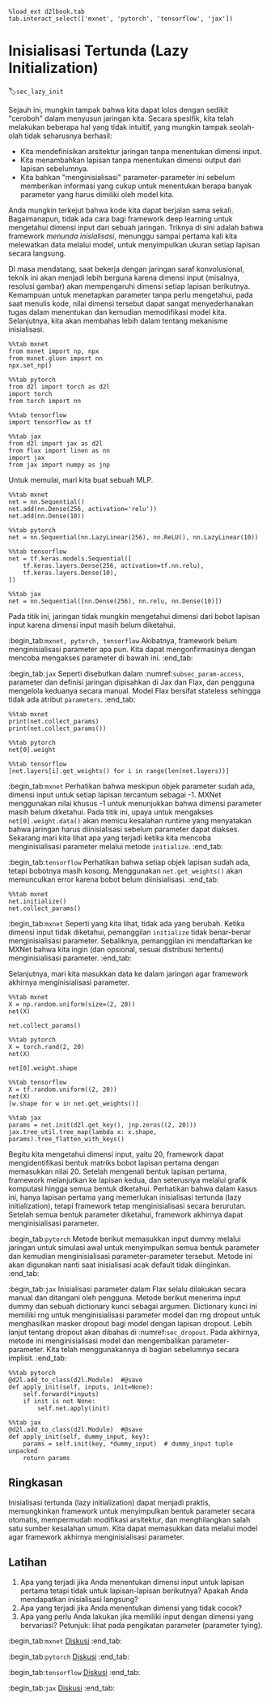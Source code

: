 ```{.python .input}
%load_ext d2lbook.tab
tab.interact_select(['mxnet', 'pytorch', 'tensorflow', 'jax'])
```

# Inisialisasi Tertunda (Lazy Initialization)
:label:`sec_lazy_init`

Sejauh ini, mungkin tampak bahwa kita dapat lolos
dengan sedikit "ceroboh" dalam menyusun jaringan kita.
Secara spesifik, kita telah melakukan beberapa hal yang tidak intuitif,
yang mungkin tampak seolah-olah tidak seharusnya berhasil:

* Kita mendefinisikan arsitektur jaringan
  tanpa menentukan dimensi input.
* Kita menambahkan lapisan tanpa menentukan
  dimensi output dari lapisan sebelumnya.
* Kita bahkan "menginisialisasi" parameter-parameter ini
  sebelum memberikan informasi yang cukup untuk menentukan
  berapa banyak parameter yang harus dimiliki oleh model kita.

Anda mungkin terkejut bahwa kode kita dapat berjalan sama sekali.
Bagaimanapun, tidak ada cara bagi framework deep learning
untuk mengetahui dimensi input dari sebuah jaringan.
Triknya di sini adalah bahwa framework *menunda inisialisasi*,
menunggu sampai pertama kali kita melewatkan data melalui model,
untuk menyimpulkan ukuran setiap lapisan secara langsung.

Di masa mendatang, saat bekerja dengan jaringan saraf konvolusional,
teknik ini akan menjadi lebih berguna
karena dimensi input
(misalnya, resolusi gambar)
akan mempengaruhi dimensi
setiap lapisan berikutnya.
Kemampuan untuk menetapkan parameter
tanpa perlu mengetahui,
pada saat menulis kode,
nilai dimensi tersebut
dapat sangat menyederhanakan tugas dalam menentukan
dan kemudian memodifikasi model kita.
Selanjutnya, kita akan membahas lebih dalam tentang mekanisme inisialisasi.


```{.python .input}
%%tab mxnet
from mxnet import np, npx
from mxnet.gluon import nn
npx.set_np()
```

```{.python .input}
%%tab pytorch
from d2l import torch as d2l
import torch
from torch import nn
```

```{.python .input}
%%tab tensorflow
import tensorflow as tf
```

```{.python .input}
%%tab jax
from d2l import jax as d2l
from flax import linen as nn
import jax
from jax import numpy as jnp
```

Untuk memulai, mari kita buat sebuah MLP.

```{.python .input}
%%tab mxnet
net = nn.Sequential()
net.add(nn.Dense(256, activation='relu'))
net.add(nn.Dense(10))
```

```{.python .input}
%%tab pytorch
net = nn.Sequential(nn.LazyLinear(256), nn.ReLU(), nn.LazyLinear(10))
```

```{.python .input}
%%tab tensorflow
net = tf.keras.models.Sequential([
    tf.keras.layers.Dense(256, activation=tf.nn.relu),
    tf.keras.layers.Dense(10),
])
```

```{.python .input}
%%tab jax
net = nn.Sequential([nn.Dense(256), nn.relu, nn.Dense(10)])
```

Pada titik ini, jaringan tidak mungkin mengetahui
dimensi dari bobot lapisan input
karena dimensi input masih belum diketahui.

:begin_tab:`mxnet, pytorch, tensorflow`
Akibatnya, framework belum menginisialisasi parameter apa pun.
Kita dapat mengonfirmasinya dengan mencoba mengakses parameter di bawah ini.
:end_tab:

:begin_tab:`jax`
Seperti disebutkan dalam :numref:`subsec_param-access`, parameter dan definisi jaringan dipisahkan
di Jax dan Flax, dan pengguna mengelola keduanya secara manual. Model Flax bersifat stateless
sehingga tidak ada atribut `parameters`.
:end_tab:


```{.python .input}
%%tab mxnet
print(net.collect_params)
print(net.collect_params())
```

```{.python .input}
%%tab pytorch
net[0].weight
```

```{.python .input}
%%tab tensorflow
[net.layers[i].get_weights() for i in range(len(net.layers))]
```

:begin_tab:`mxnet`
Perhatikan bahwa meskipun objek parameter sudah ada,
dimensi input untuk setiap lapisan tercantum sebagai -1.
MXNet menggunakan nilai khusus -1 untuk menunjukkan
bahwa dimensi parameter masih belum diketahui.
Pada titik ini, upaya untuk mengakses `net[0].weight.data()`
akan memicu kesalahan runtime yang menyatakan bahwa jaringan
harus diinisialisasi sebelum parameter dapat diakses.
Sekarang mari kita lihat apa yang terjadi ketika kita mencoba
menginisialisasi parameter melalui metode `initialize`.
:end_tab:

:begin_tab:`tensorflow`
Perhatikan bahwa setiap objek lapisan sudah ada, tetapi bobotnya masih kosong.
Menggunakan `net.get_weights()` akan memunculkan error karena bobot
belum diinisialisasi.
:end_tab:


```{.python .input}
%%tab mxnet
net.initialize()
net.collect_params()
```

:begin_tab:`mxnet`
Seperti yang kita lihat, tidak ada yang berubah.
Ketika dimensi input tidak diketahui,
pemanggilan `initialize` tidak benar-benar menginisialisasi parameter.
Sebaliknya, pemanggilan ini mendaftarkan ke MXNet bahwa kita ingin
(dan opsional, sesuai distribusi tertentu)
menginisialisasi parameter.
:end_tab:

Selanjutnya, mari kita masukkan data ke dalam jaringan
agar framework akhirnya menginisialisasi parameter.


```{.python .input}
%%tab mxnet
X = np.random.uniform(size=(2, 20))
net(X)

net.collect_params()
```

```{.python .input}
%%tab pytorch
X = torch.rand(2, 20)
net(X)

net[0].weight.shape
```

```{.python .input}
%%tab tensorflow
X = tf.random.uniform((2, 20))
net(X)
[w.shape for w in net.get_weights()]
```

```{.python .input}
%%tab jax
params = net.init(d2l.get_key(), jnp.zeros((2, 20)))
jax.tree_util.tree_map(lambda x: x.shape, params).tree_flatten_with_keys()
```

Begitu kita mengetahui dimensi input,
yaitu 20,
framework dapat mengidentifikasi bentuk matriks bobot lapisan pertama dengan memasukkan nilai 20.
Setelah mengenali bentuk lapisan pertama, framework melanjutkan
ke lapisan kedua,
dan seterusnya melalui grafik komputasi
hingga semua bentuk diketahui.
Perhatikan bahwa dalam kasus ini,
hanya lapisan pertama yang memerlukan inisialisasi tertunda (lazy initialization),
tetapi framework tetap menginisialisasi secara berurutan.
Setelah semua bentuk parameter diketahui,
framework akhirnya dapat menginisialisasi parameter.

:begin_tab:`pytorch`
Metode berikut
memasukkan input dummy
melalui jaringan
untuk simulasi awal
untuk menyimpulkan semua bentuk parameter
dan kemudian menginisialisasi parameter-parameter tersebut.
Metode ini akan digunakan nanti saat inisialisasi acak default tidak diinginkan.
:end_tab:

:begin_tab:`jax`
Inisialisasi parameter dalam Flax selalu dilakukan secara manual dan ditangani oleh
pengguna. Metode berikut menerima input dummy dan sebuah dictionary kunci sebagai argumen.
Dictionary kunci ini memiliki rng untuk menginisialisasi parameter model
dan rng dropout untuk menghasilkan masker dropout bagi model dengan
lapisan dropout. Lebih lanjut tentang dropout akan dibahas di :numref:`sec_dropout`.
Pada akhirnya, metode ini menginisialisasi model dan mengembalikan parameter-parameter.
Kita telah menggunakannya di bagian sebelumnya secara implisit.
:end_tab:


```{.python .input}
%%tab pytorch
@d2l.add_to_class(d2l.Module)  #@save
def apply_init(self, inputs, init=None):
    self.forward(*inputs)
    if init is not None:
        self.net.apply(init)
```

```{.python .input}
%%tab jax
@d2l.add_to_class(d2l.Module)  #@save
def apply_init(self, dummy_input, key):
    params = self.init(key, *dummy_input)  # dummy_input tuple unpacked
    return params
```

## Ringkasan

Inisialisasi tertunda (lazy initialization) dapat menjadi praktis, memungkinkan framework untuk menyimpulkan bentuk parameter secara otomatis, mempermudah modifikasi arsitektur, dan menghilangkan salah satu sumber kesalahan umum.
Kita dapat memasukkan data melalui model agar framework akhirnya menginisialisasi parameter.

## Latihan

1. Apa yang terjadi jika Anda menentukan dimensi input untuk lapisan pertama tetapi tidak untuk lapisan-lapisan berikutnya? Apakah Anda mendapatkan inisialisasi langsung?
2. Apa yang terjadi jika Anda menentukan dimensi yang tidak cocok?
3. Apa yang perlu Anda lakukan jika memiliki input dengan dimensi yang bervariasi? Petunjuk: lihat pada pengikatan parameter (parameter tying).

:begin_tab:`mxnet`
[Diskusi](https://discuss.d2l.ai/t/280)
:end_tab:

:begin_tab:`pytorch`
[Diskusi](https://discuss.d2l.ai/t/8092)
:end_tab:

:begin_tab:`tensorflow`
[Diskusi](https://discuss.d2l.ai/t/281)
:end_tab:

:begin_tab:`jax`
[Diskusi](https://discuss.d2l.ai/t/17992)
:end_tab:
